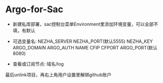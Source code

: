 # Argo-for-Sac

* 新建私库部署，sac控制台菜单Environment里添加环境变量，可以全部不填，有默认
* 可选变量名: NEZHA_SERVER NEZHA_PORT(默认5555) NEZHA_KEY ARGO_DOMAIN ARGO_AUTH NAME CFIP CFPORT ARGO_PORT(默认8080)

* 查看或订阅节点: 域名/log

最后unlink项目，再右上角用户设置里解绑github账户
